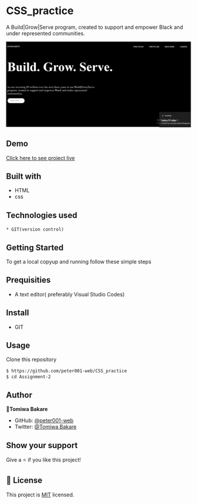 # CSS_practice

A Build|Grow|Serve program, created to support and empower Black and under represented communities.

 ![demo](./Screenshot%20(18).png)

## Demo
[Click here to see project live](https://peter001-web.github.io/CSS_practice/)

 ## Built with
* HTML
* css

## Technologies used 
```
* GIT(version control)
```

## Getting Started
To get a local copyup and running follow these simple steps

## Prequisities
* A text editor( preferably Visual Studio Codes)

## Install
* GIT

## Usage
Clone this repository
```
$ https://github.com/peter001-web/CSS_practice
$ cd Assignment-2

```
## Author
  **👤Tomiwa Bakare**

* GitHub: [@peter001-web](https://github.com/peter001-web)
* Twitter: [@Tomiwa Bakare](https://twitter.com/home)

## Show your support

Give a ⭐️ if you like this project!

 ## 📝 License

This project is [MIT](https://opensource.org/licenses/MIT) licensed.
   

